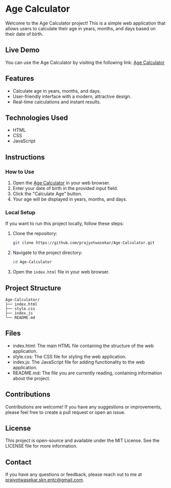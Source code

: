 # Age Calculator

Welcome to the Age Calculator project! This is a simple web application that allows users to calculate their age in years, months, and days based on their date of birth.

## Live Demo

You can use the Age Calculator by visiting the following link:
[Age Calculator](https://prajyotwasekar.github.io/Age-Calculator/)

## Features

- Calculate age in years, months, and days.
- User-friendly interface with a modern, attractive design.
- Real-time calculations and instant results.

## Technologies Used

- HTML
- CSS
- JavaScript

## Instructions

### How to Use

1. Open the [Age Calculator](https://prajyotwasekar.github.io/Age-Calculator/) in your web browser.
2. Enter your date of birth in the provided input field.
3. Click the "Calculate Age" button.
4. Your age will be displayed in years, months, and days.

### Local Setup

If you want to run this project locally, follow these steps:

1. Clone the repository:
    ```sh
    git clone https://github.com/prajyotwasekar/Age-Calculator.git
    ```

2. Navigate to the project directory:
    ```sh
    cd Age-Calculator
    ```

3. Open the `index.html` file in your web browser.

## Project Structure

```plaintext
Age-Calculator/
├── index.html
├── style.css
├── index.js
└── README.md
```
## Files
- index.html: The main HTML file containing the structure of the web application.
- style.css: The CSS file for styling the web application.
- index.js: The JavaScript file for adding functionality to the web application.
- README.md: The file you are currently reading, containing information about the project.

## Contributions
Contributions are welcome! If you have any suggestions or improvements, please feel free to create a pull request or open an issue.

## License
This project is open-source and available under the MIT License. See the LICENSE file for more information.

## Contact
If you have any questions or feedback, please reach out to me at prajyotwasekar.skn.entc@gmail.com.

